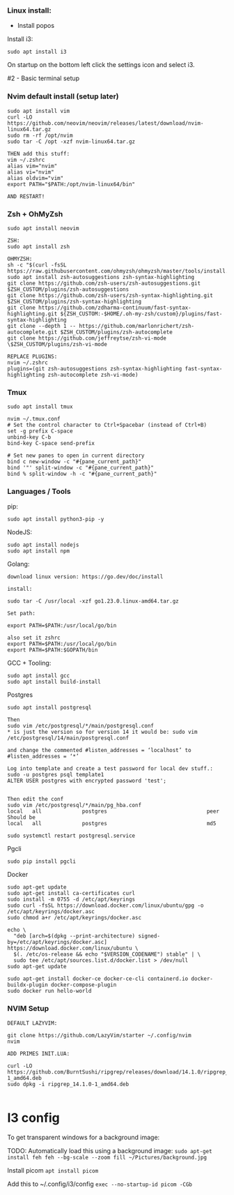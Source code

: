 ### Linux install:
- Install popos

Install i3:

`sudo apt install i3`

On startup on the bottom left click the settings icon and select i3.

#2 - Basic terminal setup

### Nvim default install (setup later)
```
sudo apt install vim
curl -LO https://github.com/neovim/neovim/releases/latest/download/nvim-linux64.tar.gz
sudo rm -rf /opt/nvim
sudo tar -C /opt -xzf nvim-linux64.tar.gz

THEN add this stuff:
vim ~/.zshrc
alias vim="nvim"
alias vi="nvim"
alias oldvim="vim"
export PATH="$PATH:/opt/nvim-linux64/bin"

AND RESTART!
```

### Zsh + OhMyZsh

`sudo apt install neovim`

```
ZSH:
sudo apt install zsh

OHMYZSH:
sh -c "$(curl -fsSL https://raw.githubusercontent.com/ohmyzsh/ohmyzsh/master/tools/install.sh)"
sudo apt install zsh-autosuggestions zsh-syntax-highlighting
git clone https://github.com/zsh-users/zsh-autosuggestions.git $ZSH_CUSTOM/plugins/zsh-autosuggestions
git clone https://github.com/zsh-users/zsh-syntax-highlighting.git $ZSH_CUSTOM/plugins/zsh-syntax-highlighting
git clone https://github.com/zdharma-continuum/fast-syntax-highlighting.git ${ZSH_CUSTOM:-$HOME/.oh-my-zsh/custom}/plugins/fast-syntax-highlighting
git clone --depth 1 -- https://github.com/marlonrichert/zsh-autocomplete.git $ZSH_CUSTOM/plugins/zsh-autocomplete
git clone https://github.com/jeffreytse/zsh-vi-mode \$ZSH_CUSTOM/plugins/zsh-vi-mode

REPLACE PLUGINS:
nvim ~/.zshrc
plugins=(git zsh-autosuggestions zsh-syntax-highlighting fast-syntax-highlighting zsh-autocomplete zsh-vi-mode)
```

### Tmux
```
sudo apt install tmux

nvim ~/.tmux.conf
# Set the control character to Ctrl+Spacebar (instead of Ctrl+B)
set -g prefix C-space
unbind-key C-b
bind-key C-space send-prefix

# Set new panes to open in current directory
bind c new-window -c "#{pane_current_path}"
bind '"' split-window -c "#{pane_current_path}"
bind % split-window -h -c "#{pane_current_path}"
```

### Languages / Tools

pip:
```
sudo apt install python3-pip -y
```

NodeJS:
```
sudo apt install nodejs
sudo apt install npm
```

Golang:
```
download linux version: https://go.dev/doc/install

install:

sudo tar -C /usr/local -xzf go1.23.0.linux-amd64.tar.gz

Set path:

export PATH=$PATH:/usr/local/go/bin

also set it zshrc
export PATH=$PATH:/usr/local/go/bin
export PATH=$PATH:$GOPATH/bin

```

GCC + Tooling:
```
sudo apt install gcc
sudo apt install build-install
```

Postgres
```
sudo apt install postgresql

Then 
sudo vim /etc/postgresql/*/main/postgresql.conf
* is just the version so for version 14 it would be: sudo vim /etc/postgresql/14/main/postgresql.conf

and change the commented #listen_addresses = ‘localhost’ to #listen_addresses = ‘*’ 

Log into template and create a test password for local dev stuff.:
sudo -u postgres psql template1
ALTER USER postgres with encrypted password 'test';


Then edit the conf 
sudo vim /etc/postgresql/*/main/pg_hba.conf
local   all             postgres                                peer
Should be
local   all             postgres                                md5

sudo systemctl restart postgresql.service

```

Pgcli
```
sudo pip install pgcli
```

Docker
```
sudo apt-get update
sudo apt-get install ca-certificates curl
sudo install -m 0755 -d /etc/apt/keyrings
sudo curl -fsSL https://download.docker.com/linux/ubuntu/gpg -o /etc/apt/keyrings/docker.asc
sudo chmod a+r /etc/apt/keyrings/docker.asc

echo \
  "deb [arch=$(dpkg --print-architecture) signed-by=/etc/apt/keyrings/docker.asc] https://download.docker.com/linux/ubuntu \
  $(. /etc/os-release && echo "$VERSION_CODENAME") stable" | \
  sudo tee /etc/apt/sources.list.d/docker.list > /dev/null
sudo apt-get update

sudo apt-get install docker-ce docker-ce-cli containerd.io docker-buildx-plugin docker-compose-plugin
sudo docker run hello-world
```

### NVIM Setup

```
DEFAULT LAZYVIM:

git clone https://github.com/LazyVim/starter ~/.config/nvim
nvim

ADD PRIMES INIT.LUA:

curl -LO https://github.com/BurntSushi/ripgrep/releases/download/14.1.0/ripgrep_14.1.0-1_amd64.deb
sudo dpkg -i ripgrep_14.1.0-1_amd64.deb


```

# I3 config

To get transparent windows for a background image:

TODO: Automatically load this
using a background image:
`sudo apt-get install feh
feh --bg-scale --zoom fill ~/Pictures/background.jpg`

Install picom
`apt install picom`

Add this to ~/.config/i3/config
`exec --no-startup-id picom -CGb`

